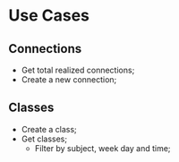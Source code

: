 # Use Cases

## Connections

- Get total realized connections;
- Create a new connection;

## Classes

- Create a class;
- Get classes;
  - Filter by subject, week day and time;
